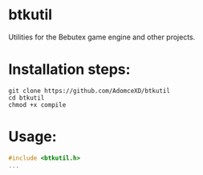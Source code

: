 # btkutil
Utilities for the Bebutex game engine and other projects.
# Installation steps:
```
git clone https://github.com/AdomceXD/btkutil
cd btkutil
chmod +x compile
```

# Usage:
```cpp
#include <btkutil.h>
...
```
